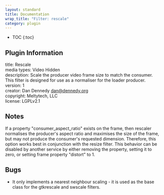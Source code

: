 ```yaml
---
layout: standard
title: Documentation
wrap_title: "Filter: rescale"
category: plugin
---
```

* TOC
{:toc}

## Plugin Information

title: Rescale  
media types:
Video  Hidden  
description: Scale the producer video frame size to match the consumer. This filter is designed for use as a normaliser for the loader producer.  
version: 1  
creator: Dan Dennedy <dan@dennedy.org>  
copyright: Meltytech, LLC  
license: LGPLv2.1  

## Notes

If a property &quot;consumer_aspect_ratio&quot; exists on the frame, then rescaler normalises the producer&#39;s aspect ratio and maximises the size of the frame, but may not produce the consumer&#39;s requested dimension. Therefore, this option works best in conjunction with the resize filter. This behavior can be disabled by another service by either removing the property, setting it to zero, or setting frame property &quot;distort&quot; to 1.

## Bugs

* It only implements a nearest neighbour scaling - it is used as the base class for the gtkrescale and swscale filters.


